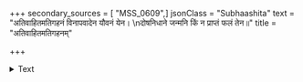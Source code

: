 +++
secondary_sources = [ "MSS_0609",]
jsonClass = "Subhaashita"
text = "अतिवाहितमतिगहनं विनापवादेन यौवनं येन।  \nदोषनिधाने जन्मनि किं न प्राप्तं फलं तेन॥"
title = "अतिवाहितमतिगहनम्"

+++

<details><summary>Text</summary>

अतिवाहितमतिगहनं विनापवादेन यौवनं येन।  
दोषनिधाने जन्मनि किं न प्राप्तं फलं तेन॥
</details>
